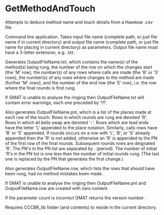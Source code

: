 # GetMethodAndTouch

Attempts to deduce method name and touch details from a Hawkear .csv file.

Command line application. Takes input file name (complete path, or just file name if in current directory) and output file name (complete path, or just file name for placing in current directory) as parameters.  Output file name must have a 3-letter extension, e.g. .txt.  

Generates OutputFileName.txt, which contains the name(s) of the method(s) being rung, the number of the row on which the changes start (the 'M' row), the number(s) of any rows where calls are made (the 'B' or 'S' rows), the number(s) of any rows where changes to the method are made (further 'M' rows), and the number of the end row (the 'E' row), i.e. the row where the final rounds is first rung. 

If GMAT is unable to analyse the ringing then OutputFileName.txt will contain error warnings, each one preceded by '!!!'.

Also generates OutputFileName.pnl, which is a list of the places made at each row of the touch.  Rows in which rounds are rung are denoted 'R'.  Rows in which all bells swap are denoted '-'.  Rows which are lead ends have the letter 'L' appended to the place notation.  Similarly, calls rows have 'B' or 'S' appended. If rounds occurs on a row with 'L', 'B', or 'S' already appended then the 'R' is not added, otherwise an 'R' is appended to the PN of the first row of the final rounds.  Subsequent rounds rows are deignated 'R'.  The PN's in the PN list are separated by . (period).  The number of initial 'R's in the PN list is one less than the number of initial rounds rung.  (The last one is replaced by the PN that generates the first change.)

Also generates OutputFileName.row, which lists the rows that should have been rung, had no method mistakes been made.

If GMAT is unable to analyse the ringing then OutputFileName.pnl and OutputFileName.row are created with zero content.

If the parameter count is incorrect GMAT returns the version number.

Requires CCCBR_lib folder (and contents) to reside in the current directory.
